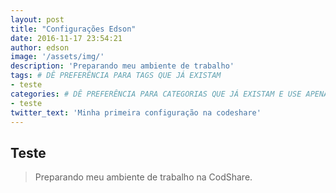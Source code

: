 ```yaml
---
layout: post
title: "Configurações Edson"
date: 2016-11-17 23:54:21 
author: edson 
image: '/assets/img/' 
description: 'Preparando meu ambiente de trabalho' 
tags: # DÊ PREFERÊNCIA PARA TAGS QUE JÁ EXISTAM
- teste
categories: # DÊ PREFERÊNCIA PARA CATEGORIAS QUE JÁ EXISTAM E USE APENAS UMA - EXCETO CASOS RAROS
- teste
twitter_text: 'Minha primeira configuração na codeshare'
---
```


## Teste

> Preparando meu ambiente de trabalho na CodShare. 
